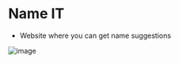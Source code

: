 # Name IT
* Website where you can get name suggestions

![image](https://github.com/mabarm/NameIt/assets/25671335/f0498d29-8ff9-4a3e-939e-c53df25a0166)

